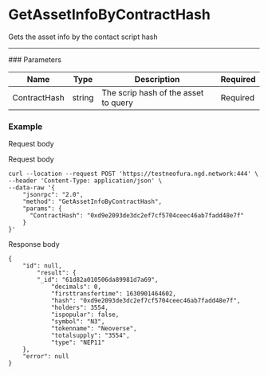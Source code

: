 # GetAssetInfoByContractHash

Gets the asset info by the contact script hash
<hr>
### Parameters

|    Name    | Type | Description | Required |
| ---------- | --- |    ------    | ----|
| ContractHash     | string| The scrip hash of the asset to query | Required|

### Example

Request body


Request body

```
curl --location --request POST 'https://testneofura.ngd.network:444' \
--header 'Content-Type: application/json' \
--data-raw '{
    "jsonrpc": "2.0",
    "method": "GetAssetInfoByContractHash",
    "params": {
      "ContractHash": "0xd9e2093de3dc2ef7cf5704ceec46ab7fadd48e7f"
    }
}'
```
Response body


```json5
{
    "id": null,
        "result": {
        "_id": "61d82a010506da89981d7a69",
            "decimals": 0,
            "firsttransfertime": 1630901464602,
            "hash": "0xd9e2093de3dc2ef7cf5704ceec46ab7fadd48e7f",
            "holders": 3554,
            "ispopular": false,
            "symbol": "N3",
            "tokenname": "Neoverse",
            "totalsupply": "3554",
            "type": "NEP11"
    },
    "error": null
}
```
